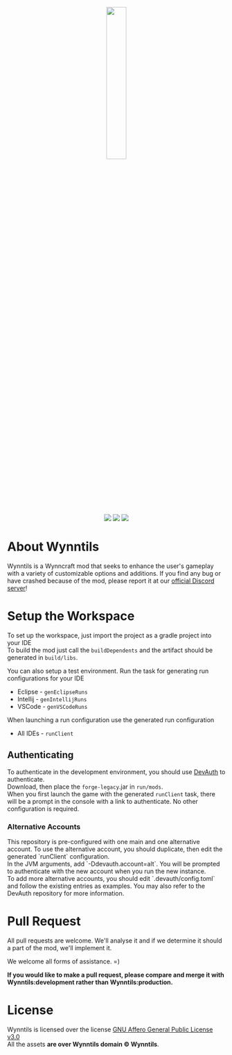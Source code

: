 <p align="center">
<img src="http://cdn.wynntils.com/wynntils%20logo%20-%20w%20paintstroke.png" width=30%>
<br>
<a href="https://discord.gg/ve49m9J"><img src="https://discordapp.com/api/guilds/394189072635133952/widget.png"></a>
<a href="http://ci.wynntils.com/job/Wynntils/"><img src="http://ci.wynntils.com/buildStatus/icon?job=Wynntils"></a>
<a href="https://github.com/Wynntils/Wynntils/blob/development/LICENSE"><img src="https://img.shields.io/badge/license-AGPL%203.0-green.svg"></a>
</p>

About Wynntils
========
Wynntils is a Wynncraft mod that seeks to enhance the user's gameplay with a variety of customizable options and additions.
If you find any bug or have crashed because of the mod, please report it at our <a href="https://discord.gg/SZuNem8">official Discord server</a>!

Setup the Workspace
========
To set up the workspace, just import the project as a gradle project into your IDE
<br> To build the mod just call the ``buildDependents`` and the artifact should be generated in `build/libs`.

You can also setup a test environment. Run the task for generating run configurations for your IDE

* Eclipse - `genEclipseRuns`
* Intellij - `genIntellijRuns`
* VSCode - `genVSCodeRuns`

When launching a run configuration use the generated run configuration

* All IDEs - `runClient`

<h2>Authenticating</h2>

To authenticate in the development environment, you should use <a href="https://github.com/DJtheRedstoner/DevAuth">DevAuth</a> to authenticate.
<br> Download, then place the `forge-legacy`.jar in `run/mods`.
<br> When you first launch the game with the generated `runClient` task, there will be a prompt in the console with a link to authenticate. No other configuration is required.
<h3>Alternative Accounts</h3>
This repository is pre-configured with one main and one alternative account. To use the alternative account, you should duplicate, then edit the generated `runClient` configuration.
<br> In the JVM arguments, add `-Ddevauth.account=alt`. You will be prompted to authenticate with the new account when you run the new instance.
<br> To add more alternative accounts, you should edit `.devauth/config.toml` and follow the existing entries as examples. You may also refer to the DevAuth repository for more information.

Pull Request
========
All pull requests are welcome. We'll analyse it and if we determine it should a part of the mod, we'll implement it.

We welcome all forms of assistance. =)

<strong>If you would like to make a pull request, please compare and merge it with Wynntils:development rather than Wynntils:production.</strong>

License
========

Wynntils is licensed over the license [GNU Affero General Public License v3.0](https://github.com/Wynntils/Wynntils/blob/development/LICENSE)<br>
All the assets **are over Wynntils domain © Wynntils**.
